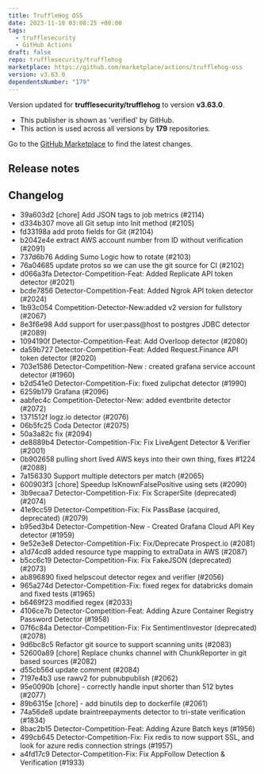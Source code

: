 ```yaml
---
title: TruffleHog OSS
date: 2023-11-18 03:08:25 +00:00
tags:
  - trufflesecurity
  - GitHub Actions
draft: false
repo: trufflesecurity/trufflehog
marketplace: https://github.com/marketplace/actions/trufflehog-oss
version: v3.63.0
dependentsNumber: "179"
---
```



Version updated for **trufflesecurity/trufflehog** to version **v3.63.0**.
- This publisher is shown as 'verified' by GitHub.
- This action is used across all versions by **179** repositories.

Go to the [GitHub Marketplace](https://github.com/marketplace/actions/trufflehog-oss) to find the latest changes.

## Release notes

## Changelog
* 39a603d2 [chore] Add JSON tags to job metrics (#2114)
* d334b307 move all Git setup into Init method (#2105)
* fd33198a add proto fields for Git (#2104)
* b2042e4e extract AWS account number from ID without verification (#2091)
* 737d6b76 Adding Sumo Logic how to rotate (#2103)
* 76a04685 update protos so we can use the git source for CI (#2102)
* d066a3fa Detector-Competition-Feat: Added Replicate API token detector (#2021)
* bcde7856 Detector-Competition-Feat: Added Ngrok API token detector (#2024)
* 1b93c054 Competition-Detector-New:added v2 version for fullstory (#2067)
* 8e3f6e98 Add support for user:pass@host to postgres JDBC detector (#2089)
* 1094190f Detector-Competition-Feat: Add Overloop detector (#2080)
* da59b727 Detector-Competition-Feat: Added Request.Finance API token detector (#2020)
* 703e1586 Detector-Competition-New : created grafana service account detector (#1960)
* b2d541e0 Detector-Competition-Fix: fixed zulipchat detector (#1990)
* 6259b179 Grafana (#2096)
* aabfec4c Competition-Detector-New: added eventbrite detector (#2072)
* 1371512f logz.io detector (#2076)
* 06b5fc25 Coda Detector (#2075)
* 50a3a82c fix (#2094)
* de8889b4 Detector-Competition-Fix: Fix LiveAgent Detector & Verifier (#2001)
* 0b902658 pulling short lived AWS keys into their own thing, fixes #1224 (#2088)
* 7a156330 Support multiple detectors per match (#2065)
* 600903f3 [chore] Speedup IsKnownFalsePositive using sets (#2090)
* 3b9ecaa7 Detector-Competition-Fix: Fix ScraperSite (deprecated) (#2074)
* 41e9cc59 Detector-Competition-Fix: Fix PassBase (acquired, deprecated) (#2079)
* b95ed3b4 Detector-Competition-New - Created Grafana Cloud API Key detector  (#1959)
* 9e52e3e8 Detector-Competition-Fix: Fix/Deprecate Prospect.io (#2081)
* a1d74cd8 added resource type mapping to extraData in AWS (#2087)
* b5cc6c19 Detector-Competition-Fix: Fix FakeJSON (deprecated) (#2073)
* ab896890 fixed helpscout detector regex and verifier (#2056)
* 965a274d Detector-Competition-Fix: fixed regex for databricks domain and fixed tests (#1965)
* b6469f23 modified regex (#2033)
* 4106ce7b Detector-Competition-Feat: Adding Azure Container Registry Password Detector (#1958)
* 07f6c84a Detector-Competition-Fix: Fix SentimentInvestor (deprecated) (#2078)
* 9d6bc8c5 Refactor git source to support scanning units (#2083)
* 52600a89 [chore] Replace chunks channel with ChunkReporter in git based sources (#2082)
* d55cb56d update comment (#2084)
* 7197e4b3 use rawv2 for pubnubpublish (#2062)
* 95e0090b [chore] - correctly handle input shorter than 512 bytes (#2077)
* 89b6315e [chore] - add binutils dep to dockerfile (#2061)
* 74a56de8 update braintreepayments detector to tri-state verification (#1834)
* 8bac2b15 Detector-Competition-Feat: Adding Azure Batch keys (#1956)
* 499cb645 Detector-Competition-Fix: Fix redis to now support SSL, and look for azure redis connection strings (#1957)
* a4fd17c9 Detector-Competition-Fix: Fix AppFollow Detection & Verification (#1933)


